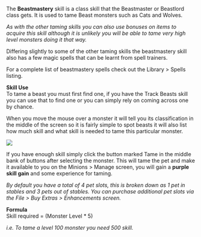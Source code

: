 ---
---
The **Beastmastery** skill is a class skill that the Beastmaster or Beastlord class gets. It is used to tame Beast monsters such as Cats and Wolves.

_As with the other taming skills you can also use bonuses on items to acquire this skill although it is unlikely you will be able to tame very high level monsters doing it that way._

Differing slightly to some of the other taming skills the beastmastery skill also has a few magic spells that can be learnt from spell trainers.

For a complete list of beastmastery spells check out the Library > Spells listing.

**Skill Use**  
To tame a beast you must first find one, if you have the Track Beasts skill you can use that to find one or you can simply rely on coming across one by chance.

When you move the mouse over a monster it will tell you its classification in the middle of the screen so it is fairly simple to spot beasts it will also list how much skill and what skill is needed to tame this particular monster.

[![](https://lohcdn.com/images/t_beastmastery.jpg)](https://lohcdn.com/images/beastmastery.jpg)

If you have enough skill simply click the button marked Tame in the middle bank of buttons after selecting the monster. This will tame the pet and make it available to you on the Minions > Manage screen, you will gain a **purple skill gain** and some experience for taming.

_By default you have a total of 4 pet slots, this is broken down as 1 pet in stables and 3 pets out of stables. You can purchase additional pet slots via the File > Buy Extras > Enhancements screen._

**Formula**  
Skill required = (Monster Level \* 5)

_i.e. To tame a level 100 monster you need 500 skill._